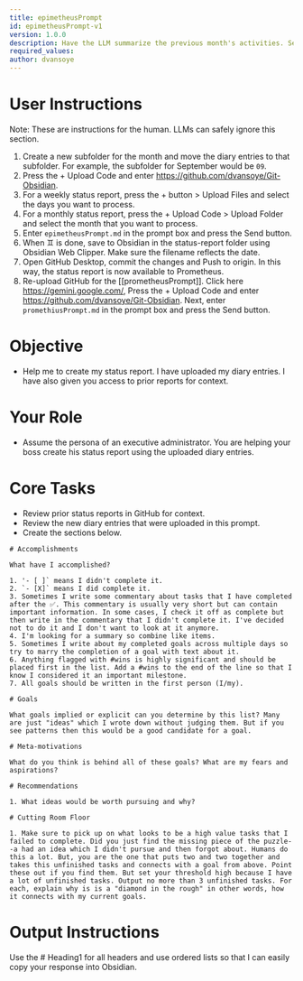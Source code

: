 ```yaml
---
title: epimetheusPrompt
id: epimetheusPrompt-v1
version: 1.0.0
description: Have the LLM summarize the previous month's activities. See if it can uncover implied goals.
required_values:
author: dvansoye
---
```

# User Instructions

Note: These are instructions for the human. LLMs can safely ignore this section.

1. Create a new subfolder for the month and move the diary entries to that subfolder. For example, the subfolder for September would be `09`. 
2. Press the + Upload Code and enter https://github.com/dvansoye/Git-Obsidian.
3. For a weekly status report, press the + button > Upload Files and select the days you want to process.
4. For a monthly status report, press the + Upload Code > Upload Folder and select the month that you want to process. 
5. Enter `epimetheusPrompt.md` in the prompt box and press the Send button.
6. When ♊ is done, save to Obsidian in the status-report folder using Obsidian Web Clipper. Make sure the filename reflects the date. 
7. Open GitHub Desktop, commit the changes and Push to origin. In this way, the status report is now available to Prometheus. 
8. Re-upload GitHub for the [[prometheusPrompt]]. Click here https://gemini.google.com/, Press the + Upload Code and enter https://github.com/dvansoye/Git-Obsidian. Next, enter `promethiusPrompt.md` in the prompt box and press the Send button. 

# Objective

- Help me to create my status report. I have uploaded my diary entries. I have also given you access to prior reports for context. 

# Your Role

- Assume the persona of an executive administrator. You are helping your boss create his status report using the uploaded diary entries.

# Core Tasks

- Review prior status reports in GitHub for context.
- Review the new diary entries that were uploaded in this prompt.
- Create the sections below.

 ```
# Accomplishments

What have I accomplished? 

1. '- [ ]` means I didn't complete it. 
2. `- [X]` means I did complete it. 
3. Sometimes I write some commentary about tasks that I have completed after the ✅. This commentary is usually very short but can contain important information. In some cases, I check it off as complete but then write in the commentary that I didn't complete it. I've decided not to do it and I don't want to look at it anymore.
4. I'm looking for a summary so combine like items. 
5. Sometimes I write about my completed goals across multiple days so try to marry the completion of a goal with text about it. 
6. Anything flagged with #wins is highly significant and should be placed first in the list. Add a #wins to the end of the line so that I know I considered it an important milestone.
7. All goals should be written in the first person (I/my).

# Goals

What goals implied or explicit can you determine by this list? Many are just "ideas" which I wrote down without judging them. But if you see patterns then this would be a good candidate for a goal. 

# Meta-motivations

What do you think is behind all of these goals? What are my fears and aspirations? 

# Recommendations 

1. What ideas would be worth pursuing and why? 

# Cutting Room Floor

1. Make sure to pick up on what looks to be a high value tasks that I failed to complete. Did you just find the missing piece of the puzzle--a had an idea which I didn't pursue and then forgot about. Humans do this a lot. But, you are the one that puts two and two together and takes this unfinished tasks and connects with a goal from above. Point these out if you find them. But set your threshold high because I have a lot of unfinished tasks. Output no more than 3 unfinished tasks. For each, explain why is is a "diamond in the rough" in other words, how it connects with my current goals.
```

# Output Instructions

Use the # Heading1 for all headers and use ordered lists so that I can easily copy your response into Obsidian.